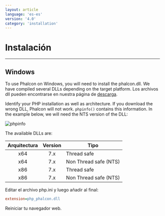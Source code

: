 ```yaml
---
layout: article
language: 'es-es'
version: '4.0'
category: 'installation'
---
```

# Instalación

* * *

## Windows

To use Phalcon on Windows, you will need to install the phalcon.dll. We have compiled several DLLs depending on the target platform. Los archivos dll pueden encontrarse en nuestra página de [descarga](https://phalconphp.com/en/download/windows).

Identify your PHP installation as well as architecture. If you download the wrong DLL, Phalcon will not work. `phpinfo()` contains this information. In the example below, we will need the NTS version of the DLL:

![phpinfo](/assets/images/content/phpinfo-api.png)

The available DLLs are:

| Arquitectura | Version | Tipo                  |
|:------------:|:-------:| --------------------- |
|     x64      |   7.x   | Thread safe           |
|     x64      |   7.x   | Non Thread safe (NTS) |
|     x86      |   7.x   | Thread safe           |
|     x86      |   7.x   | Non Thread safe (NTS) |

Editar el archivo php.ini y luego añadir al final:

```ini
extension=php_phalcon.dll
```

Reiniciar tu navegador web.